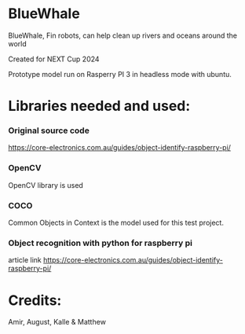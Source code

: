 # BlueWhale
BlueWhale, Fin robots, can help clean up rivers and oceans around the world

Created for NEXT Cup 2024

Prototype model run on Rasperry PI 3 in headless mode with ubuntu.

# Libraries needed and used:
### Original source code
https://core-electronics.com.au/guides/object-identify-raspberry-pi/

### OpenCV
OpenCV library is used

### COCO
Common Objects in Context is the model used for this test project.


### Object recognition with python for raspberry pi
article link
https://core-electronics.com.au/guides/object-identify-raspberry-pi/


# Credits:
Amir, August, Kalle & Matthew 
